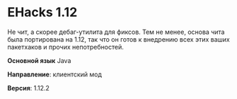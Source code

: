 # EHacks 1.12
Не чит, а скорее дебаг-утилита для фиксов. Тем не менее, основа чита была портирована на 1.12, так что он готов к внедрению всех этих ваших пакетхаков и прочих непотребностей.

**Основной язык** Java

**Направление**:  клиентский мод

**Версия**: 1.12.2

